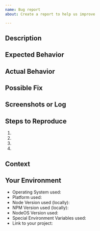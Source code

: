 ```yaml
---
name: Bug report
about: Create a report to help us improve

---
```


<!--- Provide a general summary of the issue in the Title above -->

## Description
<!--- Provide a more detailed introduction to the issue itself, and why you consider it to be a bug -->

## Expected Behavior
<!--- Tell us what should happen -->

## Actual Behavior
<!--- Tell us what happens instead -->

## Possible Fix
<!--- Not obligatory, but suggest a fix or reason for the bug -->

## Screenshots or Log
<!--- If its necessary please provide some screenshots or a log (not the whole log but the areas where errors happen) -->

## Steps to Reproduce
<!--- Provide a link to a live example, or an unambiguous set of steps to -->
<!--- reproduce this bug. Include code to reproduce, if relevant -->
1.
2.
3.
4.

## Context
<!--- How has this bug affected you? What were you trying to accomplish? -->

## Your Environment
<!--- Include as many relevant details about the environment you experienced the bug in -->
* Operating System used:
* Platform used: 
* Node Version used (locally):
* NPM Version used (locally):
* NodeOS Version used:
* Special Environment Variables used: <!--- if you have set variables of your own and they collide with the ones we've set than specify them here -->
* Link to your project: <!--- if its a fork please provide a link -->
